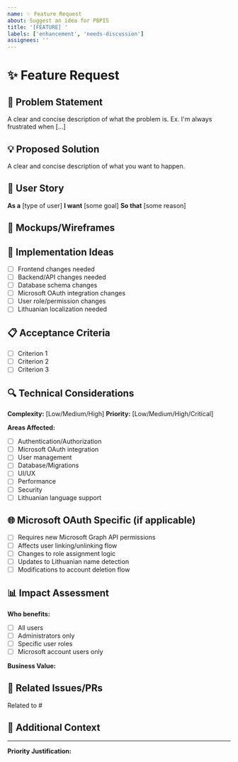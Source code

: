 ```yaml
---
name: ✨ Feature Request
about: Suggest an idea for PBPIS
title: '[FEATURE] '
labels: ['enhancement', 'needs-discussion']
assignees: ''
---
```


# ✨ Feature Request

## 🎯 Problem Statement
<!-- Is your feature request related to a problem? Please describe -->
A clear and concise description of what the problem is. Ex. I'm always frustrated when [...]

## 💡 Proposed Solution
<!-- Describe the solution you'd like -->
A clear and concise description of what you want to happen.

## 🔄 User Story
<!-- Describe from user perspective -->
**As a** [type of user]
**I want** [some goal]
**So that** [some reason]

## 🎨 Mockups/Wireframes
<!-- If applicable, add sketches or mockups -->

## 🧩 Implementation Ideas
<!-- Describe alternatives you've considered -->
- [ ] Frontend changes needed
- [ ] Backend/API changes needed
- [ ] Database schema changes
- [ ] Microsoft OAuth integration changes
- [ ] User role/permission changes
- [ ] Lithuanian localization needed

## 📋 Acceptance Criteria
<!-- Define what "done" looks like -->
- [ ] Criterion 1
- [ ] Criterion 2
- [ ] Criterion 3

## 🔍 Technical Considerations
**Complexity:** [Low/Medium/High]
**Priority:** [Low/Medium/High/Critical]

**Areas Affected:**
- [ ] Authentication/Authorization
- [ ] Microsoft OAuth integration
- [ ] User management
- [ ] Database/Migrations
- [ ] UI/UX
- [ ] Performance
- [ ] Security
- [ ] Lithuanian language support

## 🌐 Microsoft OAuth Specific (if applicable)
- [ ] Requires new Microsoft Graph API permissions
- [ ] Affects user linking/unlinking flow
- [ ] Changes to role assignment logic
- [ ] Updates to Lithuanian name detection
- [ ] Modifications to account deletion flow

## 📊 Impact Assessment
**Who benefits:**
- [ ] All users
- [ ] Administrators only
- [ ] Specific user roles
- [ ] Microsoft account users only

**Business Value:**
<!-- Explain why this feature is valuable -->

## 🔗 Related Issues/PRs
<!-- Link any related issues or PRs -->
Related to #

## 📝 Additional Context
<!-- Add any other context or screenshots about the feature request here -->

---
**Priority Justification:**
<!-- Explain why this feature should be prioritized -->
